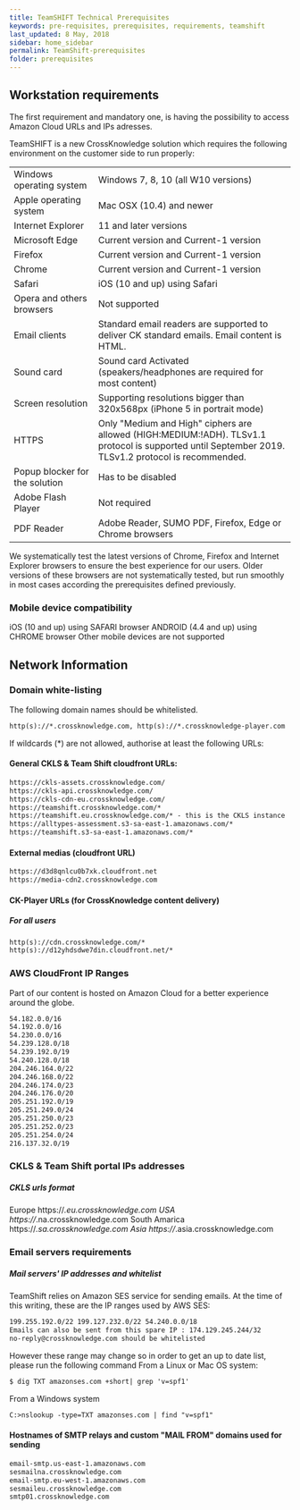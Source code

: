 ```yaml
---
title: TeamSHIFT Technical Prerequisites
keywords: pre-requisites, prerequisites, requirements, teamshift
last_updated: 8 May, 2018
sidebar: home_sidebar
permalink: TeamShift-prerequisites
folder: prerequisites
---
```



## Workstation requirements 

The first requirement and mandatory one, is having the possibility to access Amazon Cloud URLs and IPs adresses.

TeamSHIFT is a new CrossKnowledge solution which requires the following environment on the customer side to run properly:

<table>
    <tbody>
		  <tr>
            <td>Windows operating system</td>
            <td>Windows 7, 8, 10 (all W10 versions)</td>
        </tr>
        <tr>
            <td>Apple operating system</td>
            <td>Mac OSX (10.4) and newer</td>
        </tr>
        <tr>
            <td>Internet Explorer</td>
            <td>11 and later versions</td>
        </tr>
        <tr>
            <td>Microsoft Edge</td>
            <td>Current version and Current-1 version</td>
        </tr>
        <tr>
            <td>Firefox</td>
            <td>Current version and Current-1 version</td>
        </tr>
        <tr>
            <td>Chrome</td>
            <td>Current version and Current-1 version</td>
        </tr>
        <tr>
            <td>Safari</td>
            <td>iOS (10 and up) using Safari</td>
        </tr>
        <tr>
            <td>Opera and others browsers</td>
            <td>Not supported</td>
        </tr>
        <tr>
            <td>Email clients</td>
            <td>Standard email readers are supported to deliver CK standard emails. Email content is HTML.</td>
        </tr>
		<tr>
            <td>Sound card</td>
            <td>Sound card Activated (speakers/headphones are required for most content)</td>
        </tr>
		<tr>
            <td>Screen resolution</td>
            <td>Supporting resolutions bigger than 320x568px (iPhone 5 in portrait mode)</td>
        </tr>
        <tr>
            <td>HTTPS</td>
            <td>Only "Medium and High" ciphers are allowed (HIGH:MEDIUM:!ADH). TLSv1.1 protocol is supported until September 2019. TLSv1.2 protocol is recommended.</td>
        </tr>
        <tr>
            <td>Popup blocker for the solution</td>
            <td>Has to be disabled</td>
        </tr>
		        <tr>
            <td width="30%">Adobe Flash Player</td>
            <td width="70%">Not required</td>
        </tr>
        <tr>
            <td width="30%">PDF Reader</td>
            <td width="70%">Adobe Reader, SUMO PDF, Firefox, Edge or Chrome browsers</td>
        </tr>
    </tbody>
</table>

We systematically test the latest versions of Chrome, Firefox and Internet Explorer browsers to ensure the best experience for our users. Older versions of these browsers are not systematically tested, but run smoothly in most cases according the prerequisites defined previously. 

### Mobile device compatibility

iOS (10 and up) using SAFARI browser
ANDROID (4.4 and up) using CHROME browser
Other mobile devices are not supported

## Network Information

### Domain white-listing
The following domain names should be whitelisted.
```txt
http(s)://*.crossknowledge.com, http(s)://*.crossknowledge-player.com
```

If wildcards (*) are not allowed, authorise at least the following URLs:<br/>
#### General CKLS & Team Shift cloudfront URLs:

```txt
https://ckls-assets.crossknowledge.com/
https://ckls-api.crossknowledge.com/
https://ckls-cdn-eu.crossknowledge.com/
https://teamshift.crossknowledge.com/*
https://teamshift.eu.crossknowledge.com/* - this is the CKLS instance
https://alltypes-assessment.s3-sa-east-1.amazonaws.com/*
https://teamshift.s3-sa-east-1.amazonaws.com/*
```

#### External medias (cloudfront URL)
```txt
https://d3d8qnlcu0b7xk.cloudfront.net
https://media-cdn2.crossknowledge.com
```

#### CK-Player URLs (for CrossKnowledge content delivery)

##### For all users
```txt
http(s)://cdn.crossknowledge.com/*
http(s)://d12yhdsdwe7din.cloudfront.net/*
```

### AWS CloudFront IP Ranges

Part of our content is hosted on Amazon Cloud for a better experience around the globe.

```txt
54.182.0.0/16
54.192.0.0/16
54.230.0.0/16
54.239.128.0/18
54.239.192.0/19
54.240.128.0/18
204.246.164.0/22
204.246.168.0/22
204.246.174.0/23
204.246.176.0/20
205.251.192.0/19
205.251.249.0/24
205.251.250.0/23
205.251.252.0/23
205.251.254.0/24
216.137.32.0/19
```

### CKLS & Team Shift portal IPs addresses

##### CKLS urls format
Europe https://*.eu.crossknowledge.com
USA https://*.na.crossknowledge.com
South Amarica https://*.sa.crossknowledge.com
Asia https://*.asia.crossknowledge.com

### Email servers requirements

##### Mail servers' IP addresses and whitelist

TeamShift relies on Amazon SES service for sending emails. 
At the time of this writing, these are the IP ranges used by AWS SES:

```txt
199.255.192.0/22 199.127.232.0/22 54.240.0.0/18
Emails can also be sent from this spare IP : 174.129.245.244/32
no-reply@crossknowledge.com should be whitelisted
```
However these range may change so in order to get an up to date list, please run the following command 
From a Linux or Mac OS system:
```txt
$ dig TXT amazonses.com +short| grep 'v=spf1'
```
From a Windows system
```txt
C:>nslookup -type=TXT amazonses.com | find "v=spf1"
```

#### Hostnames of SMTP relays and custom "MAIL FROM" domains used for sending 	

```txt
email-smtp.us-east-1.amazonaws.com
sesmailna.crossknowledge.com
email-smtp.eu-west-1.amazonaws.com
sesmaileu.crossknowledge.com
smtp01.crossknowledge.com
```
